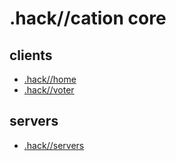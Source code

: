 # .hack//cation core

## clients
- [.hack//home](./clients/home/readme.md)
- [.hack//voter](./clients/voter/readme.md)

## servers
- [.hack//servers](./servers/readme.md)
